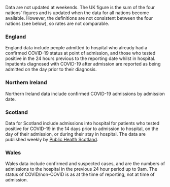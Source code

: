 Data are not updated at weekends.  The UK figure is the sum of the four nations' figures and is updated when the data for all nations become available.  However, the definitions are not consistent between the four nations (see below), so rates are not comparable.

### England

England data include people admitted to hospital who already had a confirmed COVID-19 status at point of admission, and those who tested positive in the 24 hours previous to the reporting date whilst in hospital. Inpatients diagnosed with COVID-19 after admission are reported as being admitted on the day prior to their diagnosis.

### Northern Ireland

Northern Ireland data include confirmed COVID-19 admissions by admission date.

### Scotland

Data for Scotland include admissions into hospital for patients who tested positive for COVID-19 in the 14 days prior to admission to hospital, on the day of their admission, or during their stay in hospital. The data are published weekly by [Public Health Scotland](
https://beta.isdscotland.org/find-publications-and-data/population-health/covid-19/covid-19-statistical-report/).

### Wales

Wales data include confirmed and suspected cases, and are the numbers of admissions to the hospital in the previous 24 hour period up to 9am. The status of COVID/non-COVID is as at the time of reporting, not at time of admission.